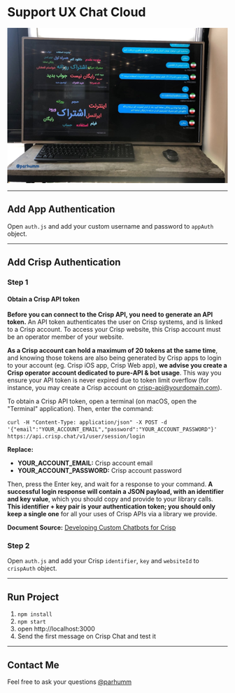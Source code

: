 # Support UX Chat Cloud

![Support UX Chat Cloud - Parhum Khoshbakht](sample.jpg)

-----

## Add App Authentication
Open ```auth.js``` and add your custom username and password to ```appAuth``` object.

-----

## Add Crisp Authentication

### Step 1
#### Obtain a Crisp API token
**Before you can connect to the Crisp API, you need to generate an API token.** An API token authenticates the user on Crisp systems, and is linked to a Crisp account. To access your Crisp website, this Crisp account must be an operator member of your website.

**As a Crisp account can hold a maximum of 20 tokens at the same time**, and knowing those tokens are also being generated by Crisp apps to login to your account (eg. Crisp iOS app, Crisp Web app), **we advise you create a Crisp operator account dedicated to pure-API & bot usage**. This way you ensure your API token is never expired due to token limit overflow (for instance, you may create a Crisp account on crisp-api@yourdomain.com).

To obtain a Crisp API token, open a terminal (on macOS, open the "Terminal" application). Then, enter the command:

```
curl -H "Content-Type: application/json" -X POST -d '{"email":"YOUR_ACCOUNT_EMAIL","password":"YOUR_ACCOUNT_PASSWORD"}' https://api.crisp.chat/v1/user/session/login
```
**Replace:**
- **YOUR_ACCOUNT_EMAIL:** Crisp account email
- **YOUR_ACCOUNT_PASSWORD:** Crisp account password

Then, press the Enter key, and wait for a response to your command. **A successful login response will contain a JSON payload, with an identifier and key value**, which you should copy and provide to your library calls. **This identifier + key pair is your authentication token; you should only keep a single one** for all your uses of Crisp APIs via a library we provide.

**Document Source:** [Developing Custom Chatbots for Crisp](https://crisp.chat/blog/developing-custom-chatbots-for-crisp/)


### Step 2
Open ```auth.js``` and add your Crisp ```identifier```, ```key``` and ```websiteId``` to ```crispAuth``` object.

-----

## Run Project
1. ```npm install```
2. ```npm start```
3. open http://localhost:3000
4. Send the first message on Crisp Chat and test it

-----
## Contact Me
Feel free to ask your questions [@parhumm](https://twitter.com/parhumm) 
